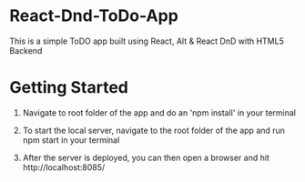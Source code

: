 # React-Dnd-ToDo-App

This is a simple ToDO app built using React, Alt & React DnD with HTML5 Backend

# Getting Started

1) Navigate to root folder of the app and do an 'npm install' in your terminal

2) To start the local server, navigate to the root folder of the app and run npm start in your terminal

3) After the server is deployed, you can then open a browser and hit http://localhost:8085/